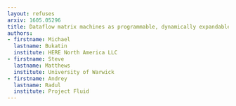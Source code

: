 ```yaml
---
layout: refuses
arxiv: 1605.05296
title: Dataflow matrix machines as programmable, dynamically expandable, self-referential generalized recurrent neural networks
authors:
- firstname: Michael
  lastname: Bukatin
  institute: HERE North America LLC
- firstname: Steve
  lastname: Matthews
  institute: University of Warwick
- firstname: Andrey
  lastname: Radul
  institute: Project Fluid
---
```

